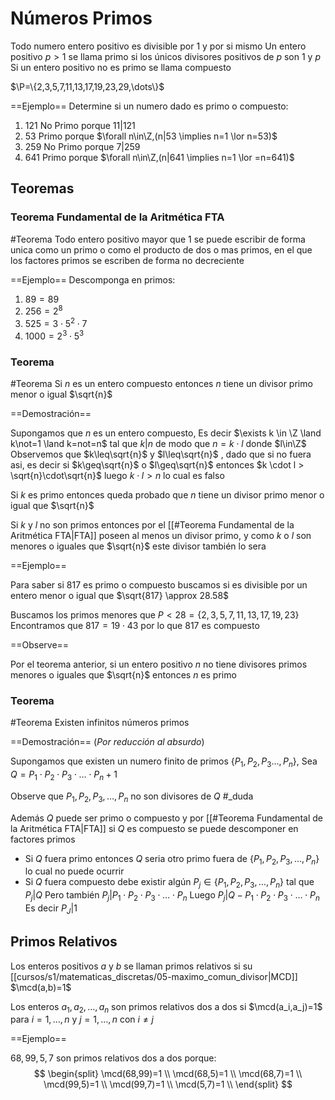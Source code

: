 # Números Primos

Todo numero entero positivo es divisible por $1$ y por si mismo
Un entero positivo $p>1$ se llama primo si los únicos divisores positivos de $p$ son $1$ y $p$
Si un entero positivo no es primo se llama compuesto

$\P=\{2,3,5,7,11,13,17,19,23,29,\dots\}$

==Ejemplo==
Determine si un numero dado es primo o compuesto:
1. 121
   No Primo porque $11|121$
2. 53
   Primo porque $\forall n\in\Z,(n|53 \implies n=1 \lor n=53)$
3. 259
   No Primo porque $7|259$
4. 641
   Primo porque $\forall n\in\Z,(n|641 \implies n=1 \lor =n=641)$

## Teoremas

### Teorema Fundamental de la Aritmética FTA 

#Teorema Todo entero positivo mayor que $1$ se puede escribir de forma unica como un primo o como el producto de dos o mas primos, en el que los factores primos se escriben de forma no decreciente

==Ejemplo==
Descomponga en primos:
1. $89=89$
2. $256=2^8$
3. $525=3\cdot5^2\cdot7$
4. $1000=2^3\cdot5^3$

### Teorema

#Teorema Si $n$ es un entero compuesto entonces $n$ tiene un divisor primo menor o igual $\sqrt{n}$

==Demostración==

Supongamos que $n$ es un entero compuesto, Es decir $\exists k \in \Z \land k\not=1 \land k=not=n$ tal que $k|n$ de modo que $n=k\cdot l$ donde $l\in\Z$
Observemos que $k\leq\sqrt{n}$ y $l\leq\sqrt{n}$ , dado que si no fuera asi, es decir si $k\geq\sqrt{n}$ o $l\geq\sqrt{n}$ entonces $k \cdot l > \sqrt{n}\cdot\sqrt{n}$ luego $k\cdot l > n$ lo cual es falso

Si $k$ es primo entonces queda probado que $n$ tiene un divisor primo menor o igual que $\sqrt{n}$

Si $k$ y $l$ no son primos entonces por el [[#Teorema Fundamental de la Aritmética FTA|FTA]] poseen al menos un divisor primo, y como $k$ o $l$ son menores o iguales que $\sqrt{n}$ este divisor también lo sera

==Ejemplo==

Para saber si 817 es primo o compuesto buscamos si es divisible por un entero menor o igual que $\sqrt{817} \approx 28.58$

Buscamos los primos menores que $P<28=\{2,3,5,7,11,13,17,19,23\}$
Encontramos que $817=19\cdot43$ por lo que $817$ es compuesto

==Observe==

Por el teorema anterior, si un entero positivo $n$ no tiene divisores primos menores o iguales que $\sqrt{n}$ entonces $n$ es primo

### Teorema

#Teorema Existen infinitos números primos

==Demostración== (*Por reducción al absurdo*)

Supongamos que existen un numero finito de primos $\{P_1,P_2,P_3\dots,P_n\}$, Sea $Q=P_1\cdot P_2\cdot P_3\cdot \dotsc \cdot P_n + 1$

Observe que $P_1,P_2,P_3,\dots,P_n$ no son divisores de $Q$ #_duda

Además $Q$ puede ser primo o compuesto y por [[#Teorema Fundamental de la Aritmética FTA|FTA]] si $Q$ es compuesto se puede descomponer en factores primos

- Si $Q$ fuera primo entonces $Q$ seria otro primo fuera de $\{P_1,P_2,P_3,\dots,P_n\}$ lo cual no puede ocurrir
- Si $Q$ fuera compuesto debe existir algún $P_j \in \{P_1,P_2,P_3,\dots,P_n\}$ tal que $P_j|Q$
  Pero también $P_j|P_1\cdot P_2\cdot P_3\cdot \dotsc \cdot P_n$
  Luego $P_j|Q-P_1\cdot P_2\cdot P_3\cdot \dotsc \cdot P_n$ Es decir $P_J|1$

## Primos Relativos

Los enteros positivos $a$ y $b$ se llaman primos relativos si su [[cursos/s1/matematicas_discretas/05-maximo_comun_divisor|MCD]] $\mcd(a,b)=1$

Los enteros $a_1,a_2,\dots,a_n$ son primos relativos dos a dos si $\mcd(a_i,a_j)=1$ para $i=1,\dots,n$ y $j=1,\dots,n$ con $i\not=j$

==Ejemplo==

$68,99,5,7$ son primos relativos dos a dos porque:
$$
\begin{split}
\mcd(68,99)=1 \\
\mcd(68,5)=1 \\
\mcd(68,7)=1 \\
\mcd(99,5)=1 \\
\mcd(99,7)=1 \\
\mcd(5,7)=1 \\
\end{split}
$$

